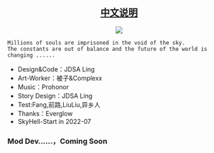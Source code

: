 

<div align="center"> 

## [中文说明](https://github.com/LingASDJ/SkyHell/edit/main/README_ZH.md)
  
<!--滚动区域-->  
<img src="https://capsule-render.vercel.app/api?type=Waving&color=FF8C00&height=200&animation=fadeIn&section=header&text=SkyHell-No.1-Mycotic-Crisis&fontSize=40" />
</div>

```
Millions of souls are imprisoned in the void of the sky.
The constants are out of balance and the future of the world is changing ......
```

- Design&Code：JDSA Ling
- Art-Worker：被子&Complexx
- Music：Prohonor
- Story Design：JDSA Ling
- Test:Fang,前路,LiuLiu,异乡人
- Thanks：Everglow
- SkyHell-Start in 2022-07

### Mod Dev……，Coming Soon
</div>
